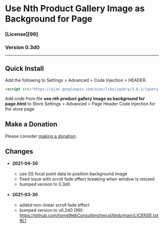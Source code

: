 # Use Nth Product Gallery Image as Background for Page

### [License][99]

### Version 0.3d0

---

## Quick Install

Add the following to Settings > Advanced > Code Injection > HEADER.

```html
<script src="https://ajax.googleapis.com/ajax/libs/jquery/3.6.1/jquery.min.js"></script>
```

Add code from file **use nth product gallery image as background for page.html**
to Store Settings > Advanced > Page Header Code Injection for the store page.

## Make a Donation

Please consider [making a donation](https://github.com/tomsWebConsulting/twcsl#make-a-donation).

## Changes

* **2021-04-30**
<br><br>
  * use SS focal point data to position background image
  * fixed issue with scroll fade effect breaking when window is resized
  * bumped version to 0.3d0
  <br><br>
* **2021-03-30**
<br><br>
  * added non-linear scroll fade effect
  * bumped version to v0.2d0
[99]: https://github.com/tomsWebConsulting/twcsl/blob/main/LICENSE.txt#L1
